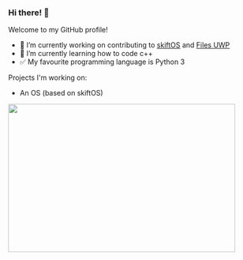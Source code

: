 ### Hi there! 👋

Welcome to my GitHub profile!
- 🔭 I’m currently working on contributing to [skiftOS](https://github.com/skiftOS/skift) and [Files UWP](https://github.com/files-community/Files-UWP)
- 🌱 I’m currently learning how to code c++
- ✅ My favourite programming language is Python 3

Projects I'm working on:
- An OS (based on skiftOS)

<a href="https://octoprofile.now.sh/user?id=pixl-8"><img width="460" height="300" src="https://github-readme-stats.vercel.app/api?username=pixl-8&show_icons=true"></a>
